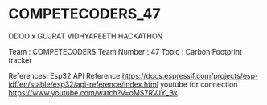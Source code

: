 # COMPETECODERS_47
ODOO x GUJRAT VIDHYAPEETH HACKATHON

Team : COMPETECODERS
Team Number : 47
Topic : Carbon Footprint tracker


References:
Esp32
API Reference
https://docs.espressif.com/projects/esp-idf/en/stable/esp32/api-reference/index.html
youtube for connection
https://www.youtube.com/watch?v=oMS7RVJY_Bk